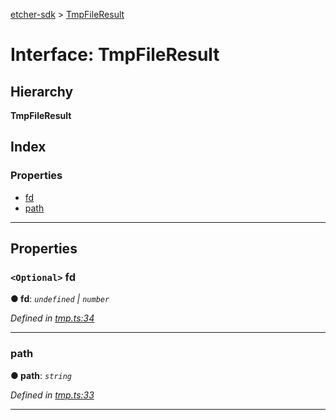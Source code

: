 [etcher-sdk](../README.md) > [TmpFileResult](../interfaces/tmpfileresult.md)

# Interface: TmpFileResult

## Hierarchy

**TmpFileResult**

## Index

### Properties

* [fd](tmpfileresult.md#fd)
* [path](tmpfileresult.md#path)

---

## Properties

<a id="fd"></a>

### `<Optional>` fd

**● fd**: *`undefined` \| `number`*

*Defined in [tmp.ts:34](https://github.com/balena-io-modules/etcher-sdk/blob/050d15d/lib/tmp.ts#L34)*

___
<a id="path"></a>

###  path

**● path**: *`string`*

*Defined in [tmp.ts:33](https://github.com/balena-io-modules/etcher-sdk/blob/050d15d/lib/tmp.ts#L33)*

___

